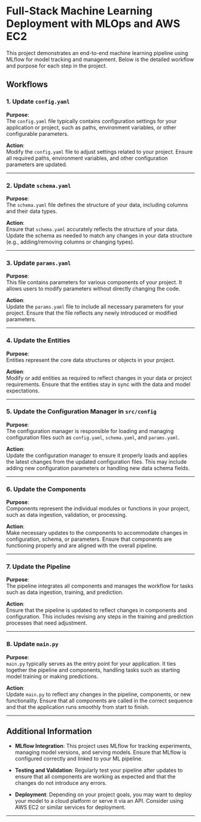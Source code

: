 

# Full-Stack Machine Learning Deployment with MLOps and AWS EC2

This project demonstrates an end-to-end machine learning pipeline using MLflow for model tracking and management. Below is the detailed workflow and purpose for each step in the project.

## Workflows

### 1. Update `config.yaml`

**Purpose**:  
The `config.yaml` file typically contains configuration settings for your application or project, such as paths, environment variables, or other configurable parameters.

**Action**:  
Modify the `config.yaml` file to adjust settings related to your project. Ensure all required paths, environment variables, and other configuration parameters are updated.

---

### 2. Update `schema.yaml`

**Purpose**:  
The `schema.yaml` file defines the structure of your data, including columns and their data types.

**Action**:  
Ensure that `schema.yaml` accurately reflects the structure of your data. Update the schema as needed to match any changes in your data structure (e.g., adding/removing columns or changing types).

---

### 3. Update `params.yaml`

**Purpose**:  
This file contains parameters for various components of your project. It allows users to modify parameters without directly changing the code.

**Action**:  
Update the `params.yaml` file to include all necessary parameters for your project. Ensure that the file reflects any newly introduced or modified parameters.

---

### 4. Update the Entities

**Purpose**:  
Entities represent the core data structures or objects in your project.

**Action**:  
Modify or add entities as required to reflect changes in your data or project requirements. Ensure that the entities stay in sync with the data and model expectations.

---

### 5. Update the Configuration Manager in `src/config`

**Purpose**:  
The configuration manager is responsible for loading and managing configuration files such as `config.yaml`, `schema.yaml`, and `params.yaml`.

**Action**:  
Update the configuration manager to ensure it properly loads and applies the latest changes from the updated configuration files. This may include adding new configuration parameters or handling new data schema fields.

---

### 6. Update the Components

**Purpose**:  
Components represent the individual modules or functions in your project, such as data ingestion, validation, or processing.

**Action**:  
Make necessary updates to the components to accommodate changes in configuration, schema, or parameters. Ensure that components are functioning properly and are aligned with the overall pipeline.

---

### 7. Update the Pipeline

**Purpose**:  
The pipeline integrates all components and manages the workflow for tasks such as data ingestion, training, and prediction.

**Action**:  
Ensure that the pipeline is updated to reflect changes in components and configuration. This includes revising any steps in the training and prediction processes that need adjustment.

---

### 8. Update `main.py`

**Purpose**:  
`main.py` typically serves as the entry point for your application. It ties together the pipeline and components, handling tasks such as starting model training or making predictions.

**Action**:  
Update `main.py` to reflect any changes in the pipeline, components, or new functionality. Ensure that all components are called in the correct sequence and that the application runs smoothly from start to finish.

---

## Additional Information

- **MLflow Integration**: This project uses MLflow for tracking experiments, managing model versions, and serving models. Ensure that MLflow is configured correctly and linked to your ML pipeline.
  
- **Testing and Validation**: Regularly test your pipeline after updates to ensure that all components are working as expected and that the changes do not introduce any errors.

- **Deployment**: Depending on your project goals, you may want to deploy your model to a cloud platform or serve it via an API. Consider using AWS EC2 or similar services for deployment.

---



